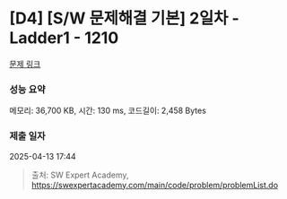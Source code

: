 # [D4] [S/W 문제해결 기본] 2일차 - Ladder1 - 1210 

[문제 링크](https://swexpertacademy.com/main/code/problem/problemDetail.do?contestProbId=AV14ABYKADACFAYh) 

### 성능 요약

메모리: 36,700 KB, 시간: 130 ms, 코드길이: 2,458 Bytes

### 제출 일자

2025-04-13 17:44



> 출처: SW Expert Academy, https://swexpertacademy.com/main/code/problem/problemList.do